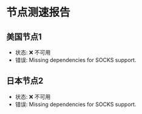 # 节点测速报告

## 美国节点1
- 状态: ❌ 不可用
- 错误: Missing dependencies for SOCKS support.

## 日本节点2
- 状态: ❌ 不可用
- 错误: Missing dependencies for SOCKS support.

